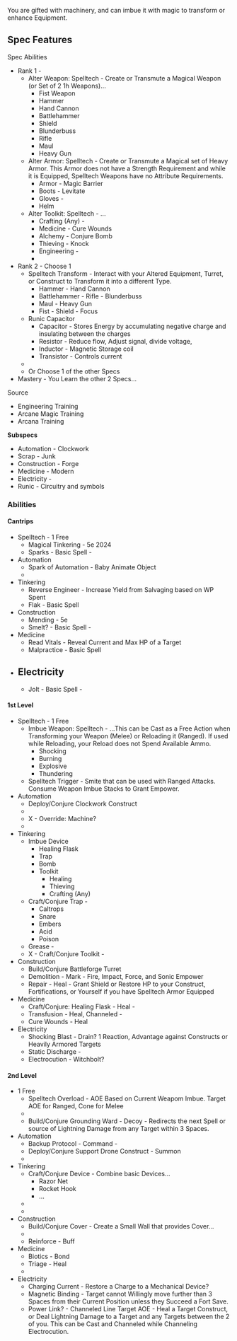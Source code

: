 
You are gifted with machinery, and can imbue it with magic to transform or enhance Equipment.

Spec Features
- 
Spec Abilities
- Rank 1 - 
	- Alter Weapon: Spelltech - Create or Transmute a Magical Weapon (or Set of 2 1h Weapons)...
		- Fist Weapon
		- Hammer
		- Hand Cannon
		- Battlehammer
		- Shield
		- Blunderbuss
		- Rifle
		- Maul
		- Heavy Gun
	- Alter Armor: Spelltech - Create or Transmute a Magical set of Heavy Armor. This Armor does not have a Strength Requirement and while it is Equipped, Spelltech Weapons have no Attribute Requirements.
		- Armor - Magic Barrier
		- Boots - Levitate
		- Gloves - 
		- Helm
	- Alter Toolkit: Spelltech - ...
		- Crafting (Any) - 
		- Medicine - Cure Wounds
		- Alchemy - Conjure Bomb
		- Thieving - Knock
		- Engineering - 
		- 
- Rank 2 - Choose 1
	- Spelltech Transform - Interact with your Altered Equipment, Turret, or Construct to Transform it into a different Type.
		- Hammer - Hand Cannon
		- Battlehammer - Rifle - Blunderbuss
		- Maul - Heavy Gun
		- Fist - Shield - Focus
	- Runic Capacitor
		- Capacitor - Stores Energy by accumulating negative charge and insulating between the charges
		- Resistor - Reduce flow, Adjust signal, divide voltage,
		- Inductor - Magnetic Storage coil
		- Transistor - Controls current
	- 
	- Or Choose 1 of the other Specs
- Mastery - You Learn the other 2 Specs...

Source
- Engineering Training
- Arcane Magic Training
- Arcana Training

**Subspecs**
- Automation - Clockwork
- Scrap - Junk
- Construction - Forge
- Medicine - Modern
- Electricity - 
- Runic - Circuitry and symbols
### **Abilities**
#### Cantrips
- Spelltech - 1 Free
	- Magical Tinkering - 5e 2024
	- Sparks - Basic Spell - 
- Automation
	- Spark of Automation - Baby Animate Object
	- 
- Tinkering
	- Reverse Engineer - Increase Yield from Salvaging based on WP Spent
	- Flak - Basic Spell
- Construction
	- Mending - 5e
	- Smelt? - Basic Spell - 
- Medicine
	- Read Vitals - Reveal Current and Max HP of a Target
	- Malpractice - Basic Spell
- Electricity
	- 
	- Jolt - Basic Spell - 
#### 1st Level
- Spelltech - 1 Free
	- Imbue Weapon: Spelltech - ...This can be Cast as a Free Action when Transforming your Weapon (Melee) or Reloading it (Ranged). If used while Reloading, your Reload does not Spend Available Ammo.
		- Shocking
		- Burning
		- Explosive
		- Thundering
	- Spelltech Trigger - Smite that can be used with Ranged Attacks. Consume Weapon Imbue Stacks to Grant Empower.
- Automation
	- Deploy/Conjure Clockwork Construct
	- 
	- X - Override: Machine?
	- 
- Tinkering
	- Imbue Device
		- Healing Flask
		- Trap
		- Bomb
		- Toolkit
			- Healing
			- Thieving
			- Crafting (Any)
	- Craft/Conjure Trap - 
		- Caltrops
		- Snare
		- Embers
		- Acid
		- Poison
	- Grease - 
	- X - Craft/Conjure Toolkit - 
- Construction
	- Build/Conjure Battleforge Turret
	- Demolition - Mark - Fire, Impact, Force, and Sonic Empower
	- Repair - Heal - Grant Shield or Restore HP to your Construct, Fortifications, or Yourself if you have Spelltech Armor Equipped
- Medicine
	- Craft/Conjure: Healing Flask - Heal - 
	- Transfusion - Heal, Channeled - 
	- Cure Wounds - Heal
- Electricity
	- Shocking Blast - Drain? 1 Reaction, Advantage against Constructs or Heavily Armored Targets
	- Static Discharge - 
	- Electrocution - Witchbolt?
#### 2nd Level
- 1 Free
	- Spelltech Overload - AOE Based on Current Weapom Imbue. Target AOE for Ranged, Cone for Melee
	- 
	- Build/Conjure Grounding Ward - Decoy - Redirects the next Spell or source of Lightning Damage from any Target within 3 Spaces.
- Automation
	- Backup Protocol - Command -
	- Deploy/Conjure Support Drone Construct - Summon
	- 
- Tinkering
	- Craft/Conjure Device - Combine basic Devices... 
		- Razor Net
		- Rocket Hook
		- ...
	- 
	- 
- Construction
	- Build/Conjure Cover - Create a Small Wall that provides Cover...
	- 
	- Reinforce - Buff
- Medicine
	- Biotics - Bond
	- Triage - Heal 
	- 
- Electricity
	- Charging Current - Restore a Charge to a Mechanical Device?
	- Magnetic Binding - Target cannot Willingly move further than 3 Spaces from their Current Position unless they Succeed a Fort Save.
	- Power Link? - Channeled Line Target AOE - Heal a Target Construct, or Deal Lightning Damage to a Target and any Targets between the 2 of you. This can be Cast and Channeled while Channeling Electrocution.
